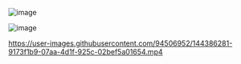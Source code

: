 
![image](https://user-images.githubusercontent.com/94506952/144384965-312716c6-d339-40e8-a1ef-33539f05748c.png)

![image](https://user-images.githubusercontent.com/94506952/144385950-f819b529-418b-4a88-b130-5247fa7ce632.png)

https://user-images.githubusercontent.com/94506952/144386281-9173f1b9-07aa-4d1f-925c-02bef5a01654.mp4



